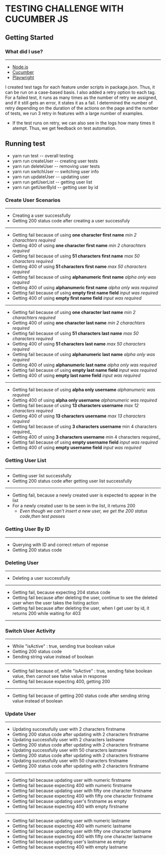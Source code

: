 # **TESTING CHALLENGE WITH CUCUMBER JS**

## Getting Started

### What did I use?

---

* [Node.js](https://nodejs.org/en/) 
* [Cucumber](https://cucumber.io/)
* [Playwright](https://playwright.dev/)

I created test tags for each feature under scripts in package.json. Thus, it can be run on a case-based basis. I also added a retry option to each tag. For a failed test, it runs as many times as the number of retry we assigned, and if it still gets an error, it states it as a fail. I determined the number of retry depending on the duration of the actions on the page and the number of tests, we run 3 retry in features with a large number of examples.

* If the test runs on retry, we can also see in the logs how many times it atempt. Thus, we get feedback on test automation.

## Running test 

* yarn run test -- overall testing
* yarn run createUser -- creating user tests
* yarn run deleteUser -- removing user tests
* yarn run switchUser -- switching user info
* yarn run updateUser -- updating user
* yarn run getUserList -- getting user list
* yarn run getUserById -- getting user by id


### Create User Scenarios

---
- Creating a user successfully
- Getting 200 status code after creating a user successfuly
---------------
- Getting fail because of using **one character first name** _min 2 charachters required_
- Getting 400 of using **one character first name**  _min 2 charachters required_
- Getting fail because of using **51 characters first name** _max 50 characters required_
- Getting 400 of using **51 characters first name** _max 50 characters required_
- Getting fail because of using **alphanumeric first name** _alpha only was required_
- Getting 400 of using **alphanumeric first name** _alpha only was required_
- Getting fail because of using **empty first name field** _input was required_
- Getting 400 of using  **empty first name field** _input was required_
---------------
- Getting fail because of using **one character last name** _min 2 charachters required_
- Getting 400 of using **one character last name**  _min 2 charachters required_
- Getting fail because of using **51 characters last name** _max 50 characters required_
- Getting 400 of using **51 characters last name** _max 50 characters required_
- Getting fail because of using **alphanumeric last name** _alpha only was required_
- Getting 400 of using **alphanumeric last name** _alpha only was required_
- Getting fail because of using **empty last name field** _input was required_
- Getting 400 of using  **empty last name field** _input was required_

-------

- Getting fail because of using **alpha only username** _alphanumeric was required_
- Getting 400 of using **alpha only username** _alphanumeric was required_
- Getting fail because of using **13 characters username** _max 12 characters required_
- Getting 400 of using **13 characters username** _max 13 characters required_
- Getting fail because of using **3 characters username** min 4 characters required_
- Getting 400 of using **3 characters username** min 4 characters required_
- Getting fail because of using **empty username field** _input was required_
- Getting 400 of using  **empty username field** _input was required_


### Getting User List

---

- Getting user list successfully
- Getting 200 status code after getting user list successfully

---

- Getting fail, because a newly created user is expected to appear in the list
- For a newly created user to be seen in the list, it returns 200 
   - _Even though we can't insert a new user, we get the 200 status code,then test passes_
   
### Getting User By ID

---

- Querying with ID and correct return of reponse
- Getting 200 status code

### Deleting User

---

- Deleting a user successfully

---

- Getting fail, because expecting 204 status code
- Getting fail because after deleting the user, continue to see the deleted user when the user takes the listing action
- Getting fail because after deleting the user, when I get user by id, it returns 200 while waiting for 403

---

### Switch User Activity

---

- While "isActive" : true, sending true boolean value
- Getting 200 status code 
- Sending string value instead of boolean

-----

- Getting fail because of, while "isActive" : true, sending false boolean value, then cannot see false value in response
- Getting fail because expecting 400, getting 200

----

- Getting fail because of getting 200 status code after sending string value instead of boolean
 
### Update User

---

- Updating successfully user with 2 characters firstname
- Getting 200 status code after updating with 2 characters firstname
- Updating successfully user with 2 characters lastname
- Getting 200 status code after updating with 2 characters firstname
- Updating successfully user with 50 characters lastname
- Getting 200 status code after updating with 2 characters firstname
- Updating successfully user with 50 characters firstname
- Getting 200 status code after updating with 2 characters firstname

---

- Getting fail because updating user with numeric firstname
- Getting fail because expecting 400 with numeric firstname
- Getting fail because updating user with fifty one character firstname
- Getting fail because expecting 400 with fifty one character firstname
- Getting fail because updating user's firstname as empty
- Getting fail because expecting 400 with empty firstname


---

- Getting fail because updating user with numeric lastname
- Getting fail because expecting 400 with numeric lastname
- Getting fail because updating user with fifty one character lastname
- Getting fail because expecting 400 with fifty one character lastname
- Getting fail because updating user's lastname as empty
- Getting fail because expecting 400 with empty lastname










